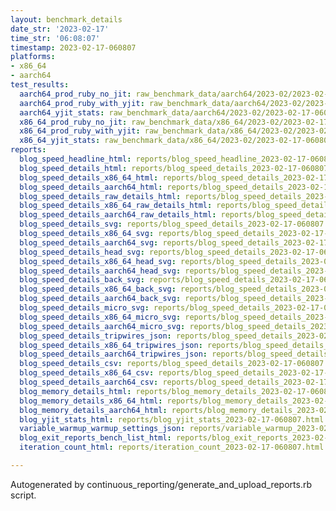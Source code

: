 ```yaml
---
layout: benchmark_details
date_str: '2023-02-17'
time_str: '06:08:07'
timestamp: 2023-02-17-060807
platforms:
- x86_64
- aarch64
test_results:
  aarch64_prod_ruby_no_jit: raw_benchmark_data/aarch64/2023-02/2023-02-17-060807_basic_benchmark_aarch64_prod_ruby_no_jit.json
  aarch64_prod_ruby_with_yjit: raw_benchmark_data/aarch64/2023-02/2023-02-17-060807_basic_benchmark_aarch64_prod_ruby_with_yjit.json
  aarch64_yjit_stats: raw_benchmark_data/aarch64/2023-02/2023-02-17-060807_basic_benchmark_aarch64_yjit_stats.json
  x86_64_prod_ruby_no_jit: raw_benchmark_data/x86_64/2023-02/2023-02-17-060807_basic_benchmark_x86_64_prod_ruby_no_jit.json
  x86_64_prod_ruby_with_yjit: raw_benchmark_data/x86_64/2023-02/2023-02-17-060807_basic_benchmark_x86_64_prod_ruby_with_yjit.json
  x86_64_yjit_stats: raw_benchmark_data/x86_64/2023-02/2023-02-17-060807_basic_benchmark_x86_64_yjit_stats.json
reports:
  blog_speed_headline_html: reports/blog_speed_headline_2023-02-17-060807.html
  blog_speed_details_html: reports/blog_speed_details_2023-02-17-060807.html
  blog_speed_details_x86_64_html: reports/blog_speed_details_2023-02-17-060807.x86_64.html
  blog_speed_details_aarch64_html: reports/blog_speed_details_2023-02-17-060807.aarch64.html
  blog_speed_details_raw_details_html: reports/blog_speed_details_2023-02-17-060807.raw_details.html
  blog_speed_details_x86_64_raw_details_html: reports/blog_speed_details_2023-02-17-060807.x86_64.raw_details.html
  blog_speed_details_aarch64_raw_details_html: reports/blog_speed_details_2023-02-17-060807.aarch64.raw_details.html
  blog_speed_details_svg: reports/blog_speed_details_2023-02-17-060807.svg
  blog_speed_details_x86_64_svg: reports/blog_speed_details_2023-02-17-060807.x86_64.svg
  blog_speed_details_aarch64_svg: reports/blog_speed_details_2023-02-17-060807.aarch64.svg
  blog_speed_details_head_svg: reports/blog_speed_details_2023-02-17-060807.head.svg
  blog_speed_details_x86_64_head_svg: reports/blog_speed_details_2023-02-17-060807.x86_64.head.svg
  blog_speed_details_aarch64_head_svg: reports/blog_speed_details_2023-02-17-060807.aarch64.head.svg
  blog_speed_details_back_svg: reports/blog_speed_details_2023-02-17-060807.back.svg
  blog_speed_details_x86_64_back_svg: reports/blog_speed_details_2023-02-17-060807.x86_64.back.svg
  blog_speed_details_aarch64_back_svg: reports/blog_speed_details_2023-02-17-060807.aarch64.back.svg
  blog_speed_details_micro_svg: reports/blog_speed_details_2023-02-17-060807.micro.svg
  blog_speed_details_x86_64_micro_svg: reports/blog_speed_details_2023-02-17-060807.x86_64.micro.svg
  blog_speed_details_aarch64_micro_svg: reports/blog_speed_details_2023-02-17-060807.aarch64.micro.svg
  blog_speed_details_tripwires_json: reports/blog_speed_details_2023-02-17-060807.tripwires.json
  blog_speed_details_x86_64_tripwires_json: reports/blog_speed_details_2023-02-17-060807.x86_64.tripwires.json
  blog_speed_details_aarch64_tripwires_json: reports/blog_speed_details_2023-02-17-060807.aarch64.tripwires.json
  blog_speed_details_csv: reports/blog_speed_details_2023-02-17-060807.csv
  blog_speed_details_x86_64_csv: reports/blog_speed_details_2023-02-17-060807.x86_64.csv
  blog_speed_details_aarch64_csv: reports/blog_speed_details_2023-02-17-060807.aarch64.csv
  blog_memory_details_html: reports/blog_memory_details_2023-02-17-060807.html
  blog_memory_details_x86_64_html: reports/blog_memory_details_2023-02-17-060807.x86_64.html
  blog_memory_details_aarch64_html: reports/blog_memory_details_2023-02-17-060807.aarch64.html
  blog_yjit_stats_html: reports/blog_yjit_stats_2023-02-17-060807.html
  variable_warmup_warmup_settings_json: reports/variable_warmup_2023-02-17-060807.warmup_settings.json
  blog_exit_reports_bench_list_html: reports/blog_exit_reports_2023-02-17-060807.bench_list.html
  iteration_count_html: reports/iteration_count_2023-02-17-060807.html

---
```

Autogenerated by continuous_reporting/generate_and_upload_reports.rb script.

